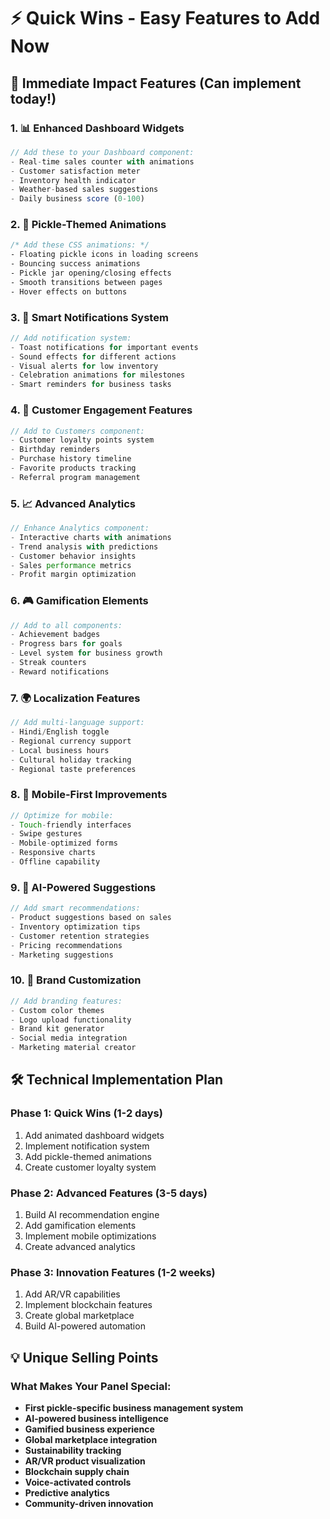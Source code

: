 # ⚡ Quick Wins - Easy Features to Add Now

## 🚀 Immediate Impact Features (Can implement today!)

### 1. **📊 Enhanced Dashboard Widgets**
```typescript
// Add these to your Dashboard component:
- Real-time sales counter with animations
- Customer satisfaction meter
- Inventory health indicator
- Weather-based sales suggestions
- Daily business score (0-100)
```

### 2. **🎨 Pickle-Themed Animations**
```css
/* Add these CSS animations: */
- Floating pickle icons in loading screens
- Bouncing success animations
- Pickle jar opening/closing effects
- Smooth transitions between pages
- Hover effects on buttons
```

### 3. **📱 Smart Notifications System**
```typescript
// Add notification system:
- Toast notifications for important events
- Sound effects for different actions
- Visual alerts for low inventory
- Celebration animations for milestones
- Smart reminders for business tasks
```

### 4. **🎯 Customer Engagement Features**
```typescript
// Add to Customers component:
- Customer loyalty points system
- Birthday reminders
- Purchase history timeline
- Favorite products tracking
- Referral program management
```

### 5. **📈 Advanced Analytics**
```typescript
// Enhance Analytics component:
- Interactive charts with animations
- Trend analysis with predictions
- Customer behavior insights
- Sales performance metrics
- Profit margin optimization
```

### 6. **🎮 Gamification Elements**
```typescript
// Add to all components:
- Achievement badges
- Progress bars for goals
- Level system for business growth
- Streak counters
- Reward notifications
```

### 7. **🌍 Localization Features**
```typescript
// Add multi-language support:
- Hindi/English toggle
- Regional currency support
- Local business hours
- Cultural holiday tracking
- Regional taste preferences
```

### 8. **📱 Mobile-First Improvements**
```typescript
// Optimize for mobile:
- Touch-friendly interfaces
- Swipe gestures
- Mobile-optimized forms
- Responsive charts
- Offline capability
```

### 9. **🤖 AI-Powered Suggestions**
```typescript
// Add smart recommendations:
- Product suggestions based on sales
- Inventory optimization tips
- Customer retention strategies
- Pricing recommendations
- Marketing suggestions
```

### 10. **🎨 Brand Customization**
```typescript
// Add branding features:
- Custom color themes
- Logo upload functionality
- Brand kit generator
- Social media integration
- Marketing material creator
```

## 🛠️ Technical Implementation Plan

### Phase 1: Quick Wins (1-2 days)
1. Add animated dashboard widgets
2. Implement notification system
3. Add pickle-themed animations
4. Create customer loyalty system

### Phase 2: Advanced Features (3-5 days)
1. Build AI recommendation engine
2. Add gamification elements
3. Implement mobile optimizations
4. Create advanced analytics

### Phase 3: Innovation Features (1-2 weeks)
1. Add AR/VR capabilities
2. Implement blockchain features
3. Create global marketplace
4. Build AI-powered automation

## 💡 Unique Selling Points

### What Makes Your Panel Special:
- **First pickle-specific business management system**
- **AI-powered business intelligence**
- **Gamified business experience**
- **Global marketplace integration**
- **Sustainability tracking**
- **AR/VR product visualization**
- **Blockchain supply chain**
- **Voice-activated controls**
- **Predictive analytics**
- **Community-driven innovation**
